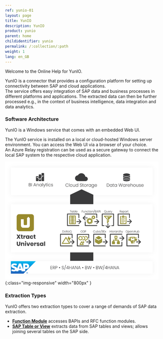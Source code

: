 ```yaml
---
ref: yunio-01
layout: page
title: YunIO
description: YunIO
product: yunio
parent: home
childidentifier: yunio
permalink: /:collection/:path
weight: 1
lang: en_GB
---
```


Welcome to the Online Help for YunIO. 

YunIO is a connector that provides a configuration platform for setting up connectivity between SAP and cloud applications. <br>
The service offers easy integration of SAP data and business processes in different platforms and applications. 
The extracted data can then be further processed  e.g., in the context of business intelligence, data integration and data analytics.

### Software Architecture

YunIO is a Windows service that comes with an embedded Web UI. <br>

The YunIO service is installed on a local or cloud-hosted Windows server environment.
You can access the Web UI via a browser of your choice. <br>
An Azure Relay registration can be used as a secure gateway to connect the local SAP system to the respective cloud application.
<!--- ??? trifft das hier zu?--->
![XU-Components](/img/content/xu/xu_components.png){:class="img-responsive" width="800px" }

### Extraction Types

YunIO offers two extraction types to cover a range of demands of SAP data extraction.

- [**Function Module**](./bapis-and-function-modules) accesses BAPIs and RFC function modules.
- [**SAP Table or View**](./table) extracts data from SAP tables and views; allows joining several tables on the SAP side.

